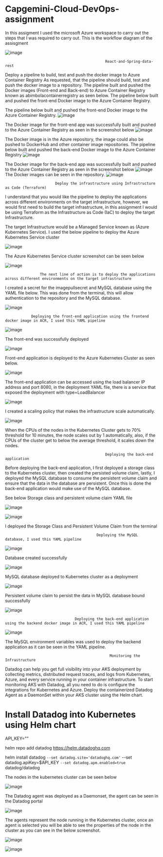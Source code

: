 # Capgemini-Cloud-DevOps-assignment
In this assigment I used the microsoft Azure workspace to carry out the steps that I was required to carry out.
                                      This is the workflow diagram of the assisgment

![image](https://user-images.githubusercontent.com/95041171/176235626-5be80ab5-306f-4e45-b46c-186afe004994.png)

                                                  React-and-Spring-data-rest
Deploy a pipeline to build, test and push the docker image to Azure Container Registry
As requested, that the pipeline should build, test and push the docker image to a repository. The pipeline built and pushed the Docker images (Front-end and Back-end) to Azure Container Registry known as abimbolacontainerregistry as seen below.
The pipeline below built and pushed the front-end Docker image to the Azure Container Registry.


The pipeline below built and pushed the front-end Docker image to the Azure Container Registry.
![image](https://user-images.githubusercontent.com/95041171/176218164-c6f01fbb-b1aa-4e2a-a8e6-22cc5cca407a.png)

The Docker image for the front-end app was successfully built and pushed to the Azure Container Registry as seen in the screenshot below
![image](https://user-images.githubusercontent.com/95041171/176218247-b0470515-6680-4bb2-a3ff-a31c2c3c396b.png)

The Docker image is in the Azure repository, the image could also be pushed to DockerHub and other container image repositories.
The pipeline below built and pushed the back-end Docker image to the Azure Container Registry
![image](https://user-images.githubusercontent.com/95041171/176218488-f0b214fc-7a03-4ae7-afbd-9a84ab4626ed.png)

The Docker image for the back-end app was successfully built and pushed to the Azure Container Registry as seen in the screenshot below
![image](https://user-images.githubusercontent.com/95041171/176218633-5e0ff1f0-4950-40c4-bf02-d7425a621075.png)
The Docker images can be seen in the repository.
![image](https://user-images.githubusercontent.com/95041171/176218763-1f20d00f-548a-4a36-8598-bb8315588477.png)

                           Deploy the infrastructure using Infrastructure as Code (Terraform)
I understand that you would like the pipeline to deploy the applications across different environments on the target infrastructure, however, we would first need to build the target infrastructure, in this assignment I would be using Terraform as the Infrastructure as Code (IaC) to deploy the target Infrastructure.

The target Infrastructure would be a Managed Service known as (Azure Kubernetes Service).
I used the below pipeline to deploy the Azure Kubernetes Service cluster

![image](https://user-images.githubusercontent.com/95041171/176219245-9cb5b43a-cec4-4bfb-9553-8d16fb79e0e6.png)

The Azure Kubernetes Service cluster screenshot can be seen below

![image](https://user-images.githubusercontent.com/95041171/176219350-002e3ca2-ab8a-493a-a62e-1b0719cd5126.png)

                    The next line of action is to deploy the applications across different environments on the target infrastructure
I created a secret for the imagepullsecret and MySQL database using the YAML file below. This was done from the terminal, this will allow authentication to the repository and the MySQL database.   

![image](https://user-images.githubusercontent.com/95041171/176220273-24bdab10-9123-43cc-9937-aba1d094df22.png)

                Deploying the front-end application using the frontend docker image in ACR, I used this YAML pipeline
                
![image](https://user-images.githubusercontent.com/95041171/176221267-2782b343-db06-4bdb-bf8e-aebe0346e017.png)

The front-end was successfully deployed

![image](https://user-images.githubusercontent.com/95041171/176221535-2921fe37-a848-44d3-8a7d-4850b6ec6f6b.png)

Front-end application is deployed to the Azure Kubernetes Cluster as seen below.

![image](https://user-images.githubusercontent.com/95041171/176221631-36684b92-8f4e-4e0a-927d-963de496b52c.png)

The front-end application can be accessed using the load balancer IP address and port 8080, in the deployment YAML file, there is a service that exposed the deployment with type=LoadBalancer

![image](https://user-images.githubusercontent.com/95041171/176221931-f4384cba-52bc-4c73-8f05-197a5d5297a9.png)

I created a scaling policy that makes the infrastructure scale automatically.

![image](https://user-images.githubusercontent.com/95041171/176222040-8029ca04-6ed8-4f9b-a89c-97457e6fccea.png)

When the CPUs of the nodes in the Kubernetes Cluster gets to 70% threshold for 10 minutes, the node scales out by 1 automatically, also, if the CPUs of the cluster get to below the average threshold, it scales down the nodes.

                                                  Deploying the back-end application
Before deploying the back-end application, I first deployed a storage class to the Kubernetes cluster, then created the persisted volume claim, lastly, I deployed the MySQL database to consume the persistent volume claim and ensure that the data in the database are persistent. Once this is done the back-end application would make use of the MySQL database.

See below Storage class and persistent volume claim YAML file

![image](https://user-images.githubusercontent.com/95041171/176222525-aef5ede6-f383-4147-b55d-4c12c411291f.png)

![image](https://user-images.githubusercontent.com/95041171/176222676-dfa4d253-613f-4af7-abe9-4edca17c86c9.png)

I deployed the Storage Class and Persistent Volume Claim from the terminal

                                              Deploying the MySQL database, I used this YAML pipeline
                                              
![image](https://user-images.githubusercontent.com/95041171/176222995-5fc99ab9-c8a4-4485-abff-289cf848236c.png)

Database created successfully

![image](https://user-images.githubusercontent.com/95041171/176223139-aafb9cce-78ab-4cab-989d-06e2030aa739.png)

MySQL database deployed to Kubernetes cluster as a deployment

![image](https://user-images.githubusercontent.com/95041171/176223230-94f25390-a5de-48fd-b898-e06e3ef6e87b.png)

Persistent volume claim to persist the data in MySQL database bound successfully

![image](https://user-images.githubusercontent.com/95041171/176223719-8dda8cad-e8fc-41a4-ae5a-ab9308ea03a1.png)

                                    Deploying the back-end application using the backend docker image in ACR, I used this YAML pipeline
                                    
![image](https://user-images.githubusercontent.com/95041171/176226299-99e18016-f0f6-41a2-98e5-2603b82eee95.png)

The MySQL environment variables was used to deploy the backend application as it can be seen in the YAML pipeline.

                                                    Monitoring the Infrastructure
                                                    
Datadog can help you get full visibility into your AKS deployment by collecting metrics, distributed request traces, and logs from Kubernetes, Azure, and every service running in your container infrastructure. To start monitoring AKS with Datadog, all you need to do is configure the integrations for Kubernetes and Azure. Deploy the containerized Datadog Agent as a DaemonSet within your AKS cluster using the Helm chart.

# Install Datadog into Kubernetes using Helm chart

API_KEY="<YOUR DATADOG API KEY>"

helm repo add datadog https://helm.datadoghq.com

helm install datadog `
             --set datadog.site='datadoghq.com' `
             --set datadog.apiKey=$API_KEY `
             --set datadog.apm.enabled=true `
             datadog/datadog
  
The nodes in the kubernetes cluster can be seen below
  
![image](https://user-images.githubusercontent.com/95041171/176254896-57ed618d-28ab-4338-b132-fc1f8e1866b4.png)
  
The Datadog agent was deployed as a Daemonset, the agent can be seen in the Datadog portal

![image](https://user-images.githubusercontent.com/95041171/176255227-46dc737a-de07-41c0-81ad-02aef0607380.png)
  
The agents represent the node running in the Kubernetes cluster, once an agent is selected you will be able to see the properties of the node in the cluster as you can see in the below screenshot.
  
![image](https://user-images.githubusercontent.com/95041171/176255727-2ff1dc04-f262-4054-aadc-9c280aef7a91.png)
  
![image](https://user-images.githubusercontent.com/95041171/176255980-3858c481-aaaa-4bf3-a6df-6b83a8d65c6f.png)

  


  
  

                                     

                    
 
